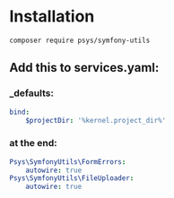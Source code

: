 # Installation

`composer require psys/symfony-utils`


## Add this to services.yaml:

### _defaults:
``` yaml
bind:
    $projectDir: '%kernel.project_dir%'
```

### at the end:
``` yaml
Psys\SymfonyUtils\FormErrors:
    autowire: true
Psys\SymfonyUtils\FileUploader:
    autowire: true
```

